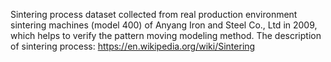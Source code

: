 Sintering process dataset collected from real production environment sintering machines (model 400) of Anyang Iron and Steel Co., Ltd in 2009, which helps to verify the pattern moving modeling method.
The description of sintering process: https://en.wikipedia.org/wiki/Sintering
